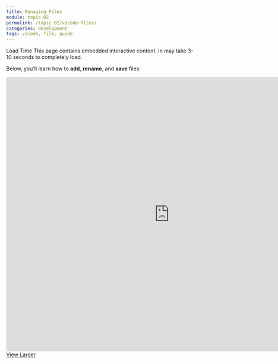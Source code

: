 ```yaml
---
title: Managing Files
module: topic-02
permalink: /topic-02/vscode-files/
categories: development
tags: vscode, file, guide
---
```


<div class="divider-heading"></div>


<span class="label label-warning">Load Time</span> This page contains embedded interactive content. In may take 3-10 seconds to completely load.

Below, you'll learn how to **add**, **rename**, and **save** files:

<iframe src="https://umontanamediaarts.com/MART341/wp-admin/admin-ajax.php?action=h5p_embed&id=5" width="877" height="737" frameborder="0" allowfullscreen="allowfullscreen"></iframe><script src="https://umontanamediaarts.com/MART341/wp-content/plugins/h5p/h5p-php-library/js/h5p-resizer.js" charset="UTF-8"></script>
<a href="https://umontanamediaarts.com/MART341/wp-admin/admin-ajax.php?action=h5p_embed&id=5" class="btn btn-default btn-xs" target="_blank">View Larger</a>

